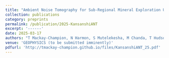 ```yaml
---
title: "Ambient Noise Tomography for Sub-Regional Mineral Exploration Using Nodal MEMS Accelerometers: A Case Study from the Kansanshi Cu-Au Mine, Zambia."
collection: publications
category: preprints
permalink: /publication/2025-KansanshiANT
excerpt: '------'
date: 2025-03-17
authors: "T Mackay-Champion, N Harmon, S Mutelekesha, M Chanda, T Hudson, J-M Kendall, M C Daly"
venue: 'GEOPHYSICS (to be submitted imminently)'
pdfurl: 'http://tmackay-champion.github.io/files/KansanshiANT_25.pdf'
---
```

